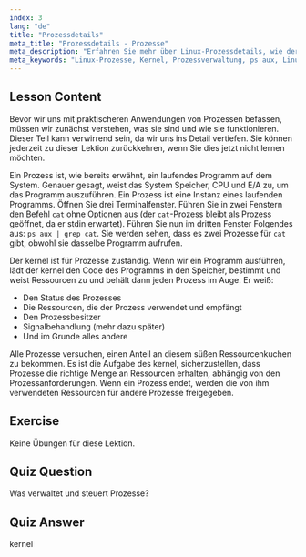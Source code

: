 ```yaml
---
index: 3
lang: "de"
title: "Prozessdetails"
meta_title: "Prozessdetails - Prozesse"
meta_description: "Erfahren Sie mehr über Linux-Prozessdetails, wie der Kernel Ressourcen verwaltet und was Prozesse sind. Verstehen Sie Prozesskonzepte für Anfänger."
meta_keywords: "Linux-Prozesse, Kernel, Prozessverwaltung, ps aux, Linux-Tutorial, Anfängerleitfaden"
---
```


## Lesson Content

Bevor wir uns mit praktischeren Anwendungen von Prozessen befassen, müssen wir zunächst verstehen, was sie sind und wie sie funktionieren. Dieser Teil kann verwirrend sein, da wir uns ins Detail vertiefen. Sie können jederzeit zu dieser Lektion zurückkehren, wenn Sie dies jetzt nicht lernen möchten.

Ein Prozess ist, wie bereits erwähnt, ein laufendes Programm auf dem System. Genauer gesagt, weist das System Speicher, CPU und E/A zu, um das Programm auszuführen. Ein Prozess ist eine Instanz eines laufenden Programms. Öffnen Sie drei Terminalfenster. Führen Sie in zwei Fenstern den Befehl `cat` ohne Optionen aus (der `cat`-Prozess bleibt als Prozess geöffnet, da er stdin erwartet). Führen Sie nun im dritten Fenster Folgendes aus: `ps aux | grep cat`. Sie werden sehen, dass es zwei Prozesse für `cat` gibt, obwohl sie dasselbe Programm aufrufen.

Der kernel ist für Prozesse zuständig. Wenn wir ein Programm ausführen, lädt der kernel den Code des Programms in den Speicher, bestimmt und weist Ressourcen zu und behält dann jeden Prozess im Auge. Er weiß:

- Den Status des Prozesses
- Die Ressourcen, die der Prozess verwendet und empfängt
- Den Prozessbesitzer
- Signalbehandlung (mehr dazu später)
- Und im Grunde alles andere

Alle Prozesse versuchen, einen Anteil an diesem süßen Ressourcenkuchen zu bekommen. Es ist die Aufgabe des kernel, sicherzustellen, dass Prozesse die richtige Menge an Ressourcen erhalten, abhängig von den Prozessanforderungen. Wenn ein Prozess endet, werden die von ihm verwendeten Ressourcen für andere Prozesse freigegeben.

## Exercise

Keine Übungen für diese Lektion.

## Quiz Question

Was verwaltet und steuert Prozesse?

## Quiz Answer

kernel
